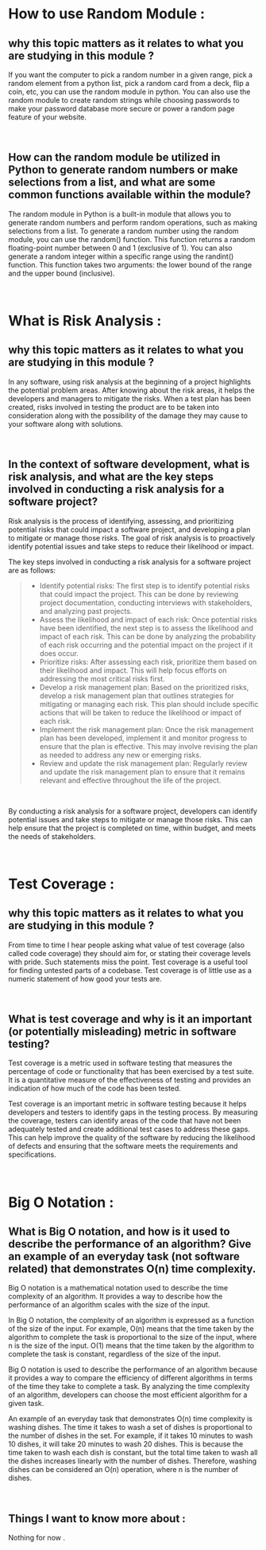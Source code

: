 # How to use Random Module :
## why this topic matters as it relates to what you are studying in this module ?
If you want the computer to pick a random number in a given range, pick a random element from a python list, pick a random card from a deck, flip a coin, etc, you can use the random module in python. You can also use the random module to create random strings while choosing passwords to make your password database more secure or power a random page feature of your website.

<br>

## How can the random module be utilized in Python to generate random numbers or make selections from a list, and what are some common functions available within the module?
The random module in Python is a built-in module that allows you to generate random numbers and perform random operations, such as making selections from a list.
To generate a random number using the random module, you can use the random() function. This function returns a random floating-point number between 0 and 1 (exclusive of 1).
You can also generate a random integer within a specific range using the randint() function. This function takes two arguments: the lower bound of the range and the upper bound (inclusive).

<br>

# What is Risk Analysis :
## why this topic matters as it relates to what you are studying in this module ?
In any software, using risk analysis at the beginning of a project highlights the potential problem areas. After knowing about the risk areas, it helps the developers and managers to mitigate the risks. When a test plan has been created, risks involved in testing the product are to be taken into consideration along with the possibility of the damage they may cause to your software along with solutions.

<br>

## In the context of software development, what is risk analysis, and what are the key steps involved in conducting a risk analysis for a software project?
Risk analysis is the process of identifying, assessing, and prioritizing potential risks that could impact a software project, and developing a plan to mitigate or manage those risks. The goal of risk analysis is to proactively identify potential issues and take steps to reduce their likelihood or impact.

The key steps involved in conducting a risk analysis for a software project are as follows:

>- Identify potential risks: The first step is to identify potential risks that could impact the project. This can be done by reviewing project documentation, conducting interviews with stakeholders, and analyzing past projects.
>- Assess the likelihood and impact of each risk: Once potential risks have been identified, the next step is to assess the likelihood and impact of each risk. This can be done by analyzing the probability of each risk occurring and the potential impact on the project if it does occur.
>- Prioritize risks: After assessing each risk, prioritize them based on their likelihood and impact. This will help focus efforts on addressing the most critical risks first.
>- Develop a risk management plan: Based on the prioritized risks, develop a risk management plan that outlines strategies for mitigating or managing each risk. This plan should include specific actions that will be taken to reduce the likelihood or impact of each risk.
>- Implement the risk management plan: Once the risk management plan has been developed, implement it and monitor progress to ensure that the plan is effective. This may involve revising the plan as needed to address any new or emerging risks.
>- Review and update the risk management plan: Regularly review and update the risk management plan to ensure that it remains relevant and effective throughout the life of the project.

<br>

By conducting a risk analysis for a software project, developers can identify potential issues and take steps to mitigate or manage those risks. This can help ensure that the project is completed on time, within budget, and meets the needs of stakeholders.

<br>

# Test Coverage :
## why this topic matters as it relates to what you are studying in this module ?
From time to time I hear people asking what value of test coverage (also called code coverage) they should aim for, or stating their coverage levels with pride. Such statements miss the point. Test coverage is a useful tool for finding untested parts of a codebase. Test coverage is of little use as a numeric statement of how good your tests are.

<br>

## What is test coverage and why is it an important (or potentially misleading) metric in software testing?
Test coverage is a metric used in software testing that measures the percentage of code or functionality that has been exercised by a test suite. It is a quantitative measure of the effectiveness of testing and provides an indication of how much of the code has been tested.

Test coverage is an important metric in software testing because it helps developers and testers to identify gaps in the testing process. By measuring the coverage, testers can identify areas of the code that have not been adequately tested and create additional test cases to address these gaps. This can help improve the quality of the software by reducing the likelihood of defects and ensuring that the software meets the requirements and specifications.

<br>

# Big O Notation :
## What is Big O notation, and how is it used to describe the performance of an algorithm? Give an example of an everyday task (not software related) that demonstrates O(n) time complexity.
Big O notation is a mathematical notation used to describe the time complexity of an algorithm. It provides a way to describe how the performance of an algorithm scales with the size of the input.

In Big O notation, the complexity of an algorithm is expressed as a function of the size of the input. For example, O(n) means that the time taken by the algorithm to complete the task is proportional to the size of the input, where n is the size of the input. O(1) means that the time taken by the algorithm to complete the task is constant, regardless of the size of the input.

Big O notation is used to describe the performance of an algorithm because it provides a way to compare the efficiency of different algorithms in terms of the time they take to complete a task. By analyzing the time complexity of an algorithm, developers can choose the most efficient algorithm for a given task.

An example of an everyday task that demonstrates O(n) time complexity is washing dishes. The time it takes to wash a set of dishes is proportional to the number of dishes in the set. For example, if it takes 10 minutes to wash 10 dishes, it will take 20 minutes to wash 20 dishes. This is because the time taken to wash each dish is constant, but the total time taken to wash all the dishes increases linearly with the number of dishes. Therefore, washing dishes can be considered an O(n) operation, where n is the number of dishes.

<br>

## Things I want to know more about :
Nothing for now .
